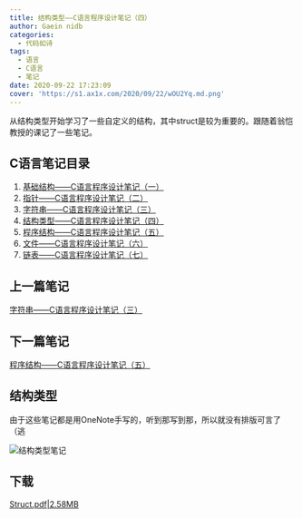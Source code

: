 ```yaml
---
title: 结构类型——C语言程序设计笔记（四）
author: Gaein nidb
categories:
  - 代码如诗
tags:
  - 语言
  - C语言
  - 笔记
date: 2020-09-22 17:23:09
cover: 'https://s1.ax1x.com/2020/09/22/wOU2Yq.md.png'
---
```

从结构类型开始学习了一些自定义的结构，其中struct是较为重要的。跟随着翁恺教授的课记了一些笔记。
<!--MORE-->

## C语言笔记目录

1. [基础结构——C语言程序设计笔记（一）](https://blog.gaein.cn/passages/C-Note1-Basics/)
2. [指针——C语言程序设计笔记（二）](https://blog.gaein.cn/passages/C-Note2-Pointer/)
3. [字符串——C语言程序设计笔记（三）](https://blog.gaein.cn/passages/C-Note3-String/)
4. [结构类型——C语言程序设计笔记（四）](https://blog.gaein.cn/passages/C-Note4-Struct/)
5. [程序结构——C语言程序设计笔记（五）](https://blog.gaein.cn/passages/C-Note5-ProgramStructure/)
6. [文件——C语言程序设计笔记（六）](https://blog.gaein.cn/passages/C-Note6-File/)
7. [链表——C语言程序设计笔记（七）](https://blog.gaein.cn/passages/C-Note7-LinkedList/)

## 上一篇笔记

[字符串——C语言程序设计笔记（三）](https://blog.gaein.cn/passages/C-Note3-String/)

## 下一篇笔记

[程序结构——C语言程序设计笔记（五）](https://blog.gaein.cn/passages/C-Note5-ProgramStructure/)

## 结构类型

由于这些笔记都是用OneNote手写的，听到那写到那，所以就没有排版可言了（逃

![结构类型笔记](https://s1.ax1x.com/2020/09/22/wOaSne.png)

## 下载

[Struct.pdf|2.58MB](https://static.cdn.gaein.cn/files/Notes/C-Notes/Struct.pdf)